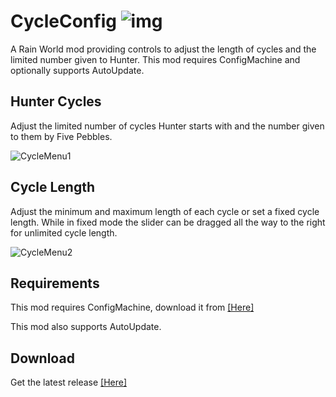 # CycleConfig ![img](https://img.shields.io/github/downloads/LeeMoriya/CycleConfig/total?style=for-the-badge)
A Rain World mod providing controls to adjust the length of cycles and the limited number given to Hunter. This mod requires ConfigMachine and optionally supports AutoUpdate.

## Hunter Cycles
Adjust the limited number of cycles Hunter starts with and the number given to them by Five Pebbles.

![CycleMenu1](https://i.imgur.com/IuBcAwF.png)

## Cycle Length
Adjust the minimum and maximum length of each cycle or set a fixed cycle length. While in fixed mode the slider can be dragged all the way to the right for unlimited cycle length.

![CycleMenu2](https://i.imgur.com/4HtxRaY.png)

## Requirements
This mod requires ConfigMachine, download it from [[Here]](https://drive.google.com/open?id=1NIE8conaoI1OOHevi4K9tvOG4v-NIfYf)

This mod also supports AutoUpdate.
## Download
Get the latest release [[Here]](https://github.com/LeeMoriya/CycleConfig/releases/tag/v1.1)
